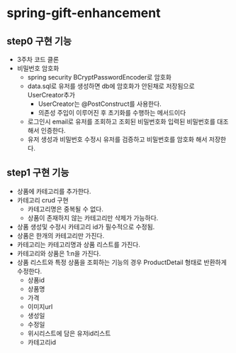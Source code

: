 # spring-gift-enhancement

## step0 구현 기능

- 3주차 코드 클론
- 비밀번호 암호화
  - spring security BCryptPasswordEncoder로 암호화
  - data.sql로 유저를 생성하면 db에 암호화가 안된채로 저장됨으로 UserCreator추가
    - UserCreator는 @PostConstruct를 사용한다.
    - 의존성 주입이 이루어진 후 초기화를 수행하는 메서드이다
  - 로그인시 email로 유저를 조회하고 조회된 비밀번호화 입력된 비밀번호를 대조해서 인증한다.
  - 유저 생성과 비밀번호 수정시 유저를 검증하고 비밀번호를 암호화 해서 저장한다.

## step1 구현 기능
  
- 상품에 카테고리를 추가한다.
- 카테고리 crud 구현
  - 카테고리명은 중복될 수 없다.
  - 상품이 존재하지 않는 카테고리만 삭제가 가능하다.
- 상품 생성및 수정시 카테고리 id가 필수적으로 수정됨.
- 상품은 한개의 카테고리만 가진다.
- 카테고리는 카테고리명과 상품 리스트를 가진다.
- 카테고리와 상품은 1:n을 가진다.
- 상품 리스트와 특정 상품을 조회하는 기능의 경우 ProductDetail 형태로 반환하게 수정한다.
  - 상품id
  - 상품명
  - 가격
  - 이미지url
  - 생성일
  - 수정일
  - 위시리스트에 담은 유저id리스트
  - 카테고리id